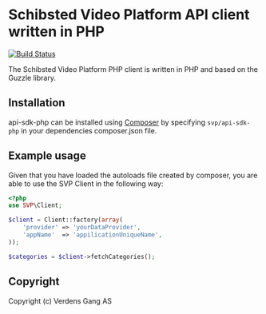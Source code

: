 Schibsted Video Platform API client written in PHP
==============================

[![Build Status](https://travis-ci.org/cybuhh/svp-api-sdk-php.svg?branch=master)](https://travis-ci.org/cybuhh/svp-api-sdk-php)

The Schibsted Video Platform PHP client is written in PHP and based on the Guzzle library.

## Installation
api-sdk-php can be installed using [Composer](https://getcomposer.org/) by specifying `svp/api-sdk-php` in your dependencies composer.json file.

## Example usage
Given that you have loaded the autoloads file created by composer, you are able to use the SVP Client in the following way:

```php
<?php
use SVP\Client;

$client = Client::factory(array(
    'provider' => 'yourDataProvider',
    'appName'  => 'appilicationUniqueName',
));

$categories = $client->fetchCategories();
```

## Copyright
Copyright (c) Verdens Gang AS
